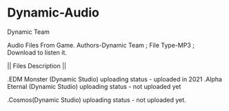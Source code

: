 # Dynamic-Audio
Dynamic Team

Audio Files From Game.
Authors-Dynamic Team ; File Type-MP3 ; Download to listen it.


||  Files Description  ||

.EDM Monster (Dynamic Studio) uploading status - uploaded in 2021
.Alpha Eternal (Dynamic Studio) uploading status - not uploaded yet

.Cosmos(Dynamic Studio) uploading status - not uploaded yet.
